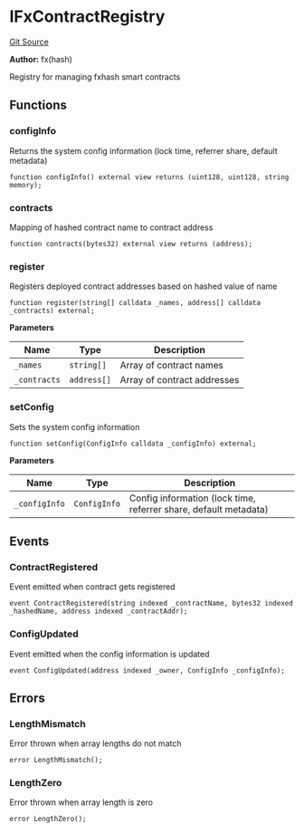 # IFxContractRegistry
[Git Source](https://github.com/fxhash/fxhash-evm-contracts/blob/ace7e57339c07ca2ed3c7a6bef724ed3baae64f8/src/interfaces/IFxContractRegistry.sol)

**Author:**
fx(hash)

Registry for managing fxhash smart contracts


## Functions
### configInfo

Returns the system config information (lock time, referrer share, default metadata)


```solidity
function configInfo() external view returns (uint128, uint128, string memory);
```

### contracts

Mapping of hashed contract name to contract address


```solidity
function contracts(bytes32) external view returns (address);
```

### register

Registers deployed contract addresses based on hashed value of name


```solidity
function register(string[] calldata _names, address[] calldata _contracts) external;
```
**Parameters**

|Name|Type|Description|
|----|----|-----------|
|`_names`|`string[]`|Array of contract names|
|`_contracts`|`address[]`|Array of contract addresses|


### setConfig

Sets the system config information


```solidity
function setConfig(ConfigInfo calldata _configInfo) external;
```
**Parameters**

|Name|Type|Description|
|----|----|-----------|
|`_configInfo`|`ConfigInfo`|Config information (lock time, referrer share, default metadata)|


## Events
### ContractRegistered
Event emitted when contract gets registered


```solidity
event ContractRegistered(string indexed _contractName, bytes32 indexed _hashedName, address indexed _contractAddr);
```

### ConfigUpdated
Event emitted when the config information is updated


```solidity
event ConfigUpdated(address indexed _owner, ConfigInfo _configInfo);
```

## Errors
### LengthMismatch
Error thrown when array lengths do not match


```solidity
error LengthMismatch();
```

### LengthZero
Error thrown when array length is zero


```solidity
error LengthZero();
```


